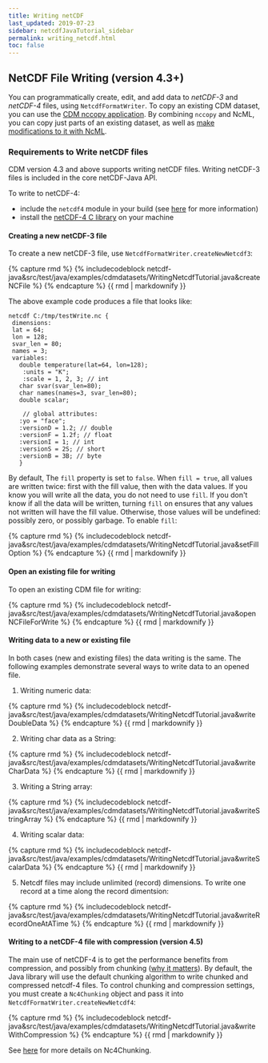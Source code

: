 ```yaml
---
title: Writing netCDF
last_updated: 2019-07-23
sidebar: netcdfJavaTutorial_sidebar
permalink: writing_netcdf.html
toc: false
---
```


## NetCDF File Writing (version 4.3+)

You can programmatically create, edit, and add data to *netCDF-3* and *netCDF-4* files, using `NetcdfFormatWriter`.
To copy an existing CDM dataset, you can use the [CDM nccopy application](cdm_utility_programs.html). 
By combining `nccopy` and NcML, you can copy just parts of an existing dataset, as well as [make modifications to it with NcML](ncml_overview.html).

### Requirements to Write netCDF files
CDM version 4.3 and above supports writing netCDF files. Writing netCDF-3 files is included in the core netCDF-Java API. 
 
To write to netCDF-4:
* include the `netcdf4` module in your build (see [here](using_netcdf_java_artifacts.html) for more information)
* install the [netCDF-4 C library](netcdf4_c_library.html) on your machine

#### Creating a new netCDF-3 file

To create a new netCDF-3 file, use `NetcdfFormatWriter.createNewNetcdf3`:

{% capture rmd %}
{% includecodeblock netcdf-java&src/test/java/examples/cdmdatasets/WritingNetcdfTutorial.java&createNCFile %}
{% endcapture %}
{{ rmd | markdownify }}

The above example code produces a file that looks like:

~~~
netcdf C:/tmp/testWrite.nc {
 dimensions:
 lat = 64;
 lon = 128;
 svar_len = 80;
 names = 3;
 variables:
   double temperature(lat=64, lon=128);
    :units = "K";
    :scale = 1, 2, 3; // int
   char svar(svar_len=80);
   char names(names=3, svar_len=80);
   double scalar;
    
    // global attributes:
   :yo = "face";
   :versionD = 1.2; // double
   :versionF = 1.2f; // float
   :versionI = 1; // int
   :versionS = 2S; // short
   :versionB = 3B; // byte
   }
~~~

By default, The `fill` property is set to `false`. When `fill = true`, all values are written twice: first with the fill value, then with the data values. 
If you know you will write all the data, you do not need to use `fill`. If you don't know if all the data will be written, 
turning `fill` on ensures that any values not written will have the fill value. 
Otherwise, those values will be undefined: possibly zero, or possibly garbage. To enable `fill`:

{% capture rmd %}
{% includecodeblock netcdf-java&src/test/java/examples/cdmdatasets/WritingNetcdfTutorial.java&setFillOption %}
{% endcapture %}
{{ rmd | markdownify }}

#### Open an existing file for writing

To open an existing CDM file for writing:

{% capture rmd %}
{% includecodeblock netcdf-java&src/test/java/examples/cdmdatasets/WritingNetcdfTutorial.java&openNCFileForWrite %}
{% endcapture %}
{{ rmd | markdownify }}

#### Writing data to a new or existing file

In both cases (new and existing files) the data writing is the same. 
The following examples demonstrate several ways to write data to an opened file.

1) Writing numeric data:

{% capture rmd %}
{% includecodeblock netcdf-java&src/test/java/examples/cdmdatasets/WritingNetcdfTutorial.java&writeDoubleData %}
{% endcapture %}
{{ rmd | markdownify }}

2) Writing char data as a String:

{% capture rmd %}
{% includecodeblock netcdf-java&src/test/java/examples/cdmdatasets/WritingNetcdfTutorial.java&writeCharData %}
{% endcapture %}
{{ rmd | markdownify }}

3) Writing a String array:

{% capture rmd %}
{% includecodeblock netcdf-java&src/test/java/examples/cdmdatasets/WritingNetcdfTutorial.java&writeStringArray %}
{% endcapture %}
{{ rmd | markdownify }}

4) Writing scalar data:

{% capture rmd %}
{% includecodeblock netcdf-java&src/test/java/examples/cdmdatasets/WritingNetcdfTutorial.java&writeScalarData %}
{% endcapture %}
{{ rmd | markdownify }}
 
5) Netcdf files may include unlimited (record) dimensions. To write one record at a time along the record dimentsion:

{% capture rmd %}
{% includecodeblock netcdf-java&src/test/java/examples/cdmdatasets/WritingNetcdfTutorial.java&writeRecordOneAtATime %}
{% endcapture %}
{{ rmd | markdownify }}

#### Writing to a netCDF-4 file with compression (version 4.5)

The main use of netCDF-4 is to get the performance benefits from compression, and possibly from chunking 
([why it matters](https://www.unidata.ucar.edu/blogs/developer/en/entry/chunking_data_why_it_matters)). 
By default, the Java library will use the default chunking algorithm to write chunked and compressed netcdf-4 files. 
To control chunking and compression settings, you must create a `Nc4Chunking` object and pass it into `NetcdfFormatWriter.createNewNetcdf4`:

{% capture rmd %}
{% includecodeblock netcdf-java&src/test/java/examples/cdmdatasets/WritingNetcdfTutorial.java&writeWithCompression %}
{% endcapture %}
{{ rmd | markdownify }}
  
See [here](netcdf4_c_library.html#writing-netcdf-4-files) for more details on Nc4Chunking.
